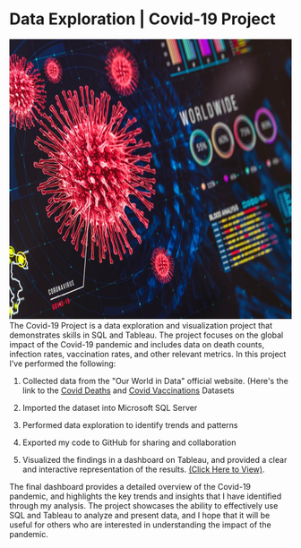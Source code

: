 # Data Exploration | Covid-19 Project
<img src="https://github.com/Anastasios-Vr1/AnastasiosVrakas.github.io/blob/main/images/Covid%20-19%20image.jpg" width="1050" height="500">
The Covid-19 Project is a data exploration and visualization project that demonstrates skills in SQL and Tableau. The project focuses on the global impact of the Covid-19 pandemic and includes data on death counts, infection rates, vaccination rates, and other relevant metrics.
In this project I’ve performed the following:


1. Collected data from the "Our World in Data" official website.
(Here's the link to the [Covid Deaths](https://ourworldindata.org/covid-deaths) and [Covid Vaccinations](https://ourworldindata.org/covid-vaccinations) Datasets

2. Imported the dataset into Microsoft SQL Server

3. Performed data exploration to identify trends and patterns

4. Exported my code to GitHub for sharing and collaboration

5. Visualized the findings in a dashboard on Tableau, and provided a clear and interactive representation of the results. [(Click Here to View)](https://public.tableau.com/app/profile/anastasios.vrakas/viz/Covid19Dashboard_16696595825080/DashboardCovid19).

The final dashboard provides a detailed overview of the Covid-19 pandemic, and highlights the key trends and insights that I have identified through my analysis. The project showcases the ability to effectively use SQL and Tableau to analyze and present data, and I hope that it will be useful for others who are interested in understanding the impact of the pandemic.
